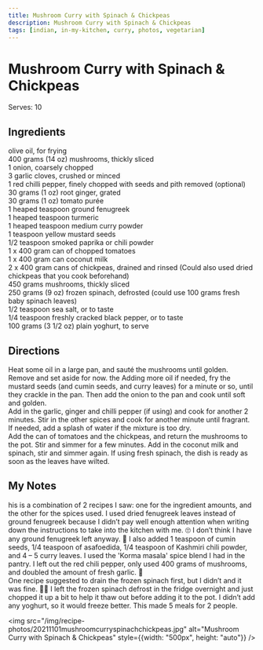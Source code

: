 ```yaml
---
title: Mushroom Curry with Spinach & Chickpeas
description: Mushroom Curry with Spinach & Chickpeas
tags: [indian, in-my-kitchen, curry, photos, vegetarian]
---
```


# Mushroom Curry with Spinach & Chickpeas
Serves: 10

## Ingredients
olive oil, for frying  
400 grams (14 oz) mushrooms, thickly sliced  
1 onion, coarsely chopped  
3 garlic cloves, crushed or minced  
1 red chilli pepper, finely chopped with seeds and pith removed (optional)  
30 grams (1 oz) root ginger, grated  
30 grams (1 oz) tomato purée  
1 heaped teaspoon ground fenugreek  
1 heaped teaspoon turmeric  
1 heaped teaspoon medium curry powder  
1 teaspoon yellow mustard seeds  
1/2 teaspoon smoked paprika or chili powder  
1 x 400 gram can of chopped tomatoes  
1 x 400 gram can coconut milk  
2 x 400 gram cans of chickpeas, drained and rinsed (Could also used dried chickpeas that you cook beforehand)  
450 grams mushrooms, thickly sliced  
250 grams (9 oz) frozen spinach, defrosted (could use 100 grams fresh baby spinach leaves)  
1/2 teaspoon sea salt, or to taste  
1/4 teaspoon freshly cracked black pepper, or to taste  
100 grams (3 1/2 oz) plain yoghurt, to serve

## Directions
Heat some oil in a large pan, and sauté the mushrooms until golden. Remove and set aside for now. the Adding more oil if needed, fry the mustard seeds (and cumin seeds, and curry leaves) for a minute or so, until they crackle in the pan. Then add the onion to the pan and cook until soft and golden.  
Add in the garlic, ginger and chilli pepper (if using) and cook for another 2 minutes. Stir in the other spices and cook for another minute until fragrant. If needed, add a splash of water if the mixture is too dry.  
Add the can of tomatoes and the chickpeas, and return the mushrooms to the pot. Stir and simmer for a few minutes. Add in the coconut milk and spinach, stir and simmer again.  If using fresh spinach, the dish is ready as soon as the leaves have wilted.

## My Notes
his is a combination of 2 recipes I saw: one for the ingredient amounts, and the other for the spices used. I used dried fenugreek leaves instead of ground fenugreek because I didn’t pay well enough attention when writing down the instructions to take into the kitchen with me. 🙄 I don’t think I have any ground fenugreek left anyway. 🤔 I also added 1 teaspoon of cumin seeds, 1/4 teaspoon of asafoedida, 1/4 teaspoon of Kashmiri chili powder, and 4 – 5 curry leaves. I used the 'Korma masala' spice blend I had in the pantry. I left out the red chili pepper, only used 400 grams of mushrooms, and doubled the amount of fresh garlic. 🦇  
One recipe suggested to drain the frozen spinach first, but I didn’t and it was fine. 🤷‍♀️ I left the frozen spinach defrost in the fridge overnight and just chopped it up a bit to help it thaw out before adding it to the pot. I didn’t add any yoghurt, so it would freeze better. This made 5 meals for 2 people.

<img src="/img/recipe-photos/20211101mushroomcurryspinachchickpeas.jpg" alt="Mushroom Curry with Spinach & Chickpeas" style={{width: "500px", height: "auto"}} />